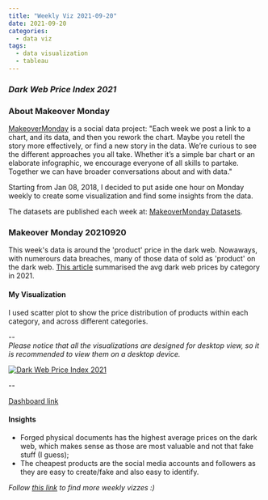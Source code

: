 ```yaml
---
title: "Weekly Viz 2021-09-20"
date: 2021-09-20
categories:
  - data viz
tags:
  - data visualization
  - tableau
---
```


### *Dark Web Price Index 2021*


### About Makeover Monday

[MakeoverMonday](http://www.makeovermonday.co.uk/) is a social data project:
"Each week we post a link to a chart, and its data, and then you rework the chart.
Maybe you retell the story more effectively, or find a new story in the data.
We’re curious to see the different approaches you all take. Whether it’s a simple bar chart or an elaborate infographic, we encourage everyone of all skills to partake.
Together we can have broader conversations about and with data."

Starting from Jan 08, 2018, I decided to put aside one hour on Monday weekly to create some visualization and find some insights from the data.

The datasets are published each week at: [MakeoverMonday Datasets](http://www.makeovermonday.co.uk/data/).

### Makeover Monday 20210920

This week's data is around the 'product' price in the dark web. Nowaways, with numerours data breaches, many of those data of sold as 'product' on the dark web. [This article](https://www.privacyaffairs.com/dark-web-price-index-2021/) summarised the avg dark web prices by category in 2021.  

#### My Visualization

I used scatter plot to show the price distribution of products within each category, and across different categories.  

--  
*Please notice that all the visualizations are designed for desktop view, so it is recommended to view them on a desktop device.*  

<div class='tableauPlaceholder' id='viz1632194049657' style='position: relative'>
  <noscript><a href='#'>
    <img alt='Dark Web Price Index 2021 ' src='https:&#47;&#47;public.tableau.com&#47;static&#47;images&#47;Ma&#47;MakeOverMonday20210920DarkWebPriceIndex2021&#47;DarkWebPriceIndex2021&#47;1_rss.png' style='border: none' />
    </a></noscript>
  <object class='tableauViz'  style='display:none;'>
    <param name='host_url' value='https%3A%2F%2Fpublic.tableau.com%2F' /> 
    <param name='embed_code_version' value='3' /> 
    <param name='site_root' value='' />
    <param name='name' value='MakeOverMonday20210920DarkWebPriceIndex2021&#47;DarkWebPriceIndex2021' />
    <param name='tabs' value='no' />
    <param name='toolbar' value='yes' />
    <param name='static_image' value='https:&#47;&#47;public.tableau.com&#47;static&#47;images&#47;Ma&#47;MakeOverMonday20210920DarkWebPriceIndex2021&#47;DarkWebPriceIndex2021&#47;1.png' />
    <param name='animate_transition' value='yes' />
    <param name='display_static_image' value='yes' />
    <param name='display_spinner' value='yes' />
    <param name='display_overlay' value='yes' />
    <param name='display_count' value='yes' />
    <param name='language' value='en-US' />
    <param name='filter' value='publish=yes' />
  </object></div>            
  <script type='text/javascript'>        
  var divElement = document.getElementById('viz1632194049657');      
  var vizElement = divElement.getElementsByTagName('object')[0];       
  if ( divElement.offsetWidth > 800 ) { vizElement.style.width='600px';vizElement.style.height='627px';} else if ( divElement.offsetWidth > 500 ) { vizElement.style.width='600px';vizElement.style.height='627px';} else { vizElement.style.width='100%';vizElement.style.height='777px';}    
  var scriptElement = document.createElement('script');          
  scriptElement.src = 'https://public.tableau.com/javascripts/api/viz_v1.js';        
  vizElement.parentNode.insertBefore(scriptElement, vizElement);           
</script>
  
--  

[Dashboard link](https://public.tableau.com/views/MakeOverMonday20210920DarkWebPriceIndex2021/DarkWebPriceIndex2021?:language=en-US&publish=yes&:display_count=n&:origin=viz_share_link)
  
#### Insights
* Forged physical documents has the highest average prices on the dark web, which makes sense as those are most valuable and not that fake stuff (I guess);  
* The cheapest products are the social media accounts and followers as they are easy to create/fake and also easy to identify.  
  

*Follow [this link](https://yudong-94.github.io/personal-website/project/WeeklyViz2021/) to find more weekly vizzes :)*